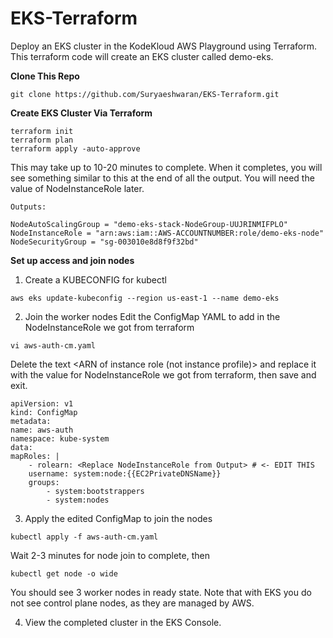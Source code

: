 # EKS-Terraform
Deploy an EKS cluster in the KodeKloud AWS Playground using Terraform.
This terraform code will create an EKS cluster called demo-eks.

**Clone This Repo**

```
git clone https://github.com/Suryaeshwaran/EKS-Terraform.git
```

**Create EKS Cluster Via Terraform**

```
terraform init
terraform plan
terraform apply -auto-approve
```
This may take up to 10-20 minutes to complete. When it completes, you will see something similar to this at the end of all the output. You will need the value of NodeInstanceRole later.
```
Outputs:

NodeAutoScalingGroup = "demo-eks-stack-NodeGroup-UUJRINMIFPLO"
NodeInstanceRole = "arn:aws:iam::AWS-ACCOUNTNUMBER:role/demo-eks-node"
NodeSecurityGroup = "sg-003010e8d8f9f32bd"
```
**Set up access and join nodes**
1. Create a KUBECONFIG for kubectl
```
aws eks update-kubeconfig --region us-east-1 --name demo-eks
```
2. Join the worker nodes
Edit the ConfigMap YAML to add in the NodeInstanceRole we got from terraform
```
vi aws-auth-cm.yaml
```
Delete the text <ARN of instance role (not instance profile)> and replace it with the value for NodeInstanceRole we got from terraform, then save and exit.

```
apiVersion: v1
kind: ConfigMap
metadata:
name: aws-auth
namespace: kube-system
data:
mapRoles: |
    - rolearn: <Replace NodeInstanceRole from Output> # <- EDIT THIS
    username: system:node:{{EC2PrivateDNSName}}
    groups:
        - system:bootstrappers
        - system:nodes
```
3. Apply the edited ConfigMap to join the nodes
```
kubectl apply -f aws-auth-cm.yaml
```
Wait 2-3 minutes for node join to complete, then
```
kubectl get node -o wide
```
You should see 3 worker nodes in ready state. Note that with EKS you do not see control plane nodes, as they are managed by AWS.

4. View the completed cluster in the EKS Console.
